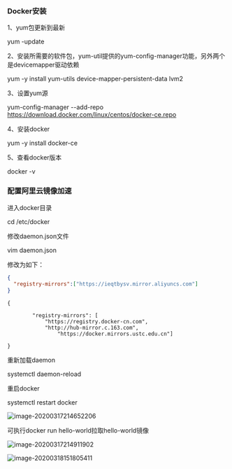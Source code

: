 ### Docker安装

1、yum包更新到最新

yum -update

2、安装所需要的软件包，yum-util提供的yum-config-manager功能，另外两个是devicemapper驱动依赖

yum -y install yum-utils device-mapper-persistent-data lvm2

3、设置yum源

yum-config-manager --add-repo https://download.docker.com/linux/centos/docker-ce.repo

4、安装docker

yum -y install docker-ce

5、查看docker版本

docker -v



### 配置阿里云镜像加速

进入docker目录

cd /etc/docker

修改daemon.json文件

vim daemon.json

修改为如下：

```json
{
  "registry-mirrors":["https://ieqtbysv.mirror.aliyuncs.com"]
}
```

```shell
{ 
 
        "registry-mirrors": [  
            "https://registry.docker-cn.com", 
            "http://hub-mirror.c.163.com", 
                "https://docker.mirrors.ustc.edu.cn"] 
 
}
```



重新加载daemon

systemctl daemon-reload

重启docker

systemctl restart docker

![image-20200317214652206](C:\Users\Administrator\AppData\Roaming\Typora\typora-user-images\image-20200317214652206.png)

可执行docker run hello-world拉取hello-world镜像

![image-20200317214911902](C:\Users\Administrator\AppData\Roaming\Typora\typora-user-images\image-20200317214911902.png)





![image-20200318151805411](C:\Users\Administrator\AppData\Roaming\Typora\typora-user-images\image-20200318151805411.png)